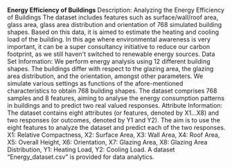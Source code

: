 **Energy Efficiency of Buildings**
Description:
Analyzing the Energy Efficiency of Buildings
The dataset includes features such as surface/wall/roof area, glass area, glass area distribution and orientation of 768 simulated building shapes. Based on this data, it is aimed to estimate the heating and cooling load of the building. In this age where environmental awareness is very important, it can be a super consultancy initiative to reduce our carbon footprint, as we still haven't switched to renewable energy sources.
Data Set Information:
We perform energy analysis using 12 different building shapes. The buildings differ with respect to the glazing area, the glazing area distribution, and the orientation, amongst other parameters. We simulate various settings as functions of the afore-mentioned characteristics to obtain 768 building shapes. The dataset comprises 768 samples and 8 features, aiming to analyse the energy consumption patterns in buildings and to predict two real valued responses.
Attribute Information:
The dataset contains eight attributes (or features, denoted by X1…X8) and two responses (or outcomes, denoted by Y1 and Y2). The aim is to use the eight features to analyze the dataset and predict each of the two responses.
X1: Relative Compactness, X2: Surface Area, X3: Wall Area, X4: Roof Area, X5: Overall Height, X6: Orientation, X7: Glazing Area, X8: Glazing Area Distribution, Y1: Heating Load, Y2: Cooling Load. A dataset “Energy_dataset.csv” is provided for data analytics.
